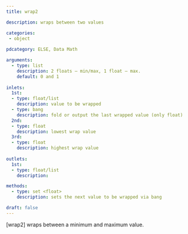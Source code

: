 ```yaml
---
title: wrap2

description: wraps between two values

categories:
 - object
 
pdcategory: ELSE, Data Math 

arguments:
  - type: list
    description: 2 floats — min/max, 1 float — max.
    default: 0 and 1
  
inlets:
  1st:
  - type: float/list
    description: value to be wrapped
  - type: bang
    description: fold or output the last wrapped value (only float)
  2nd:
  - type: float
    description: lowest wrap value
  3rd:
  - type: float
    description: highest wrap value
    
outlets:
  1st:
  - type: float/list
    description:

methods:
  - type: set <float>
    description: sets the next value to be wrapped via bang

draft: false
---
```


[wrap2] wraps between a minimum and maximum value.

